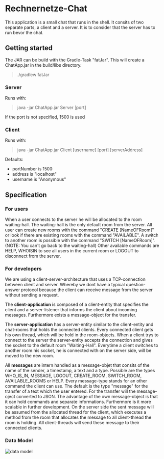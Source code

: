 # Rechnernetze-Chat

This application is a small chat that runs in the shell. It consits of two separate parts, a client and a server. It is to consider that the server has to run bevor the chat.

## Getting started

The JAR can be build with the Gradle-Task "fatJar". This will create a ChatApp.jar in the build/libs directory.

> ./gradlew fatJar

### Server

Runs with:
> java -jar ChatApp.jar Server [port]

If the port is not specified, 1500 is used

### Client

Runs with:
> java -jar ChatApp.jar Client [username] [port] [serverAddress]

Defaults:
- portNumber is 1500
- address is "localhost"
- username is "Anonymous"

## Specification

### For users

When a user connects to the server he will be allocated to the room waiting-hall. The waiting-hall is the only default room from the server. All user can create new rooms with the command "CREATE [NameOFRoom]" or look if there are existing rooms with the command "AVAILABLE". A switch to another room is possible with the command "SWITCH [NameOFRoom]". (NOTE: You can't go back to the waiting-hall) 
Other available commands are HELP, WHOISIN to see all users in the current room or LOGOUT to disconnect from the server.

### For developers

We are using a client-server-architecture that uses a TCP-connection between client and server. Whereby we dont have a typical question-answer protocol because the client can receive message from the server without sending a request.

The **client-application** is composed of a client-entity that specifies the client and a server-listener that informs the client about incoming messages. Furthermore exists a message-object for the transfer.

The **server-application** has a server-entity similar to the client-entity and chat-rooms that holds the connected clients. Every connected client gets his own thread, which will be hold in the room-objects. When a client trys to connect to the server the server-entity accepts the connection and gives the socket to the default room "Waiting-Hall". Everytime a client switches to another room his socket, he is connected with on the server side, will be moved to the new room.

All **messages** are intern handled as a message-objet that consits of the name of the sender, a timestamp, a text and a type. Possible are the types WHO_IS_IN, MESSAGE, LOGOUT, CREATE_ROOM, SWITCH_ROOM, AVAILABLE_ROOMS or HELP. Every message-type stands for an other command the client can use. The default is the type "message" for the transfer of a text which the user entered. For the transfer will the message-oject converted to JSON.
The advantage of the own message-object is that it can hold commands and separate informations. Furthermore is it more scalable in further development. 
On the server side the sent message will be assumed from the allocated thread for the client, which executes a method from the room that allocates the message to all client-thread the room is holding. All client-threads will send these message to their connected clients.  

### Data Model

![data model](https://github.com/mattx7/Rechnernetze-Chat/blob/master/pics/data_model.png)

